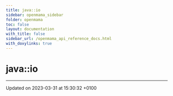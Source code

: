 ```yaml
---
title: java::io
sidebar: openmama_sidebar
folder: openmama
toc: false
layout: documentation
with_title: false
sidebar_url: /openmama_api_reference_docs.html
with_doxylinks: true
---
```


# java::io








-------------------------------

Updated on 2023-03-31 at 15:30:32 +0100